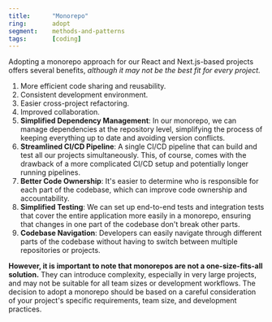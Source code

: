 ```yaml
---
title:      "Monorepo"
ring:       adopt
segment:    methods-and-patterns
tags:       [coding]
---
```


Adopting a monorepo approach for our React and Next.js-based projects offers several benefits, _although it may not be
the best fit for every project._

1. More efficient code sharing and reusability.
2. Consistent development environment.
3. Easier cross-project refactoring.
4. Improved collaboration.
5. **Simplified Dependency Management**: In our monorepo, we can manage dependencies at the repository level, simplifying
   the process of keeping everything up to date and avoiding version conflicts.
6. **Streamlined CI/CD Pipeline**: A single CI/CD pipeline that can build and test all our projects simultaneously.
   This, of course, comes with the drawback of a more complicated CI/CD setup and potentially longer running pipelines.
7. **Better Code Ownership**: It's easier to determine who is responsible for each part of the codebase, which can
   improve code ownership and accountability.
8. **Simplified Testing**: We can set up end-to-end tests and integration tests that cover the entire application more
   easily in a monorepo, ensuring that changes in one part of the codebase don't break other parts.
9. **Codebase Navigation**: Developers can easily navigate through different parts of the codebase without having to
   switch between multiple repositories or projects.

**However, it is important to note that monorepos are not a one-size-fits-all solution.** They can introduce complexity,
especially in very large projects, and may not be suitable for all team sizes or development workflows. The decision to
adopt a monorepo should be based on a careful consideration of your project's specific requirements, team size, and
development practices.
